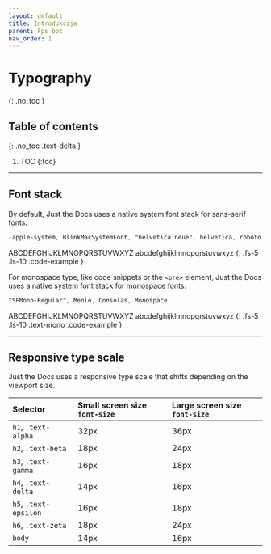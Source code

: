 ```yaml
---
layout: default
title: Introdukcija
parent: Fps bot
nav_order: 1
---
```


# Typography
{: .no_toc }

## Table of contents
{: .no_toc .text-delta }

1. TOC
{:toc}

---

## Font stack

By default, Just the Docs uses a native system font stack for sans-serif fonts:

```scss
-apple-system, BlinkMacSystemFont, "helvetica neue", helvetica, roboto, noto, "segoe ui", arial, sans-serif
```

ABCDEFGHIJKLMNOPQRSTUVWXYZ
abcdefghijklmnopqrstuvwxyz
{: .fs-5 .ls-10 .code-example }

For monospace type, like code snippets or the `<pre>` element, Just the Docs uses a native system font stack for monospace fonts:

```scss
"SFMono-Regular", Menlo, Consolas, Monospace
```

ABCDEFGHIJKLMNOPQRSTUVWXYZ
abcdefghijklmnopqrstuvwxyz
{: .fs-5 .ls-10 .text-mono .code-example }

---

## Responsive type scale

Just the Docs uses a responsive type scale that shifts depending on the viewport size.

| Selector              | Small screen size `font-size`    | Large screen size `font-size` |
|:----------------------|:---------------------------------|:------------------------------|
| `h1`, `.text-alpha`   | 32px                             | 36px                          |
| `h2`, `.text-beta`    | 18px                             | 24px                          |
| `h3`, `.text-gamma`   | 16px                             | 18px                          |
| `h4`, `.text-delta`   | 14px                             | 16px                          |
| `h5`, `.text-epsilon` | 16px                             | 18px                          |
| `h6`, `.text-zeta`    | 18px                             | 24px                          |
| `body`                | 14px                             | 16px                          |

